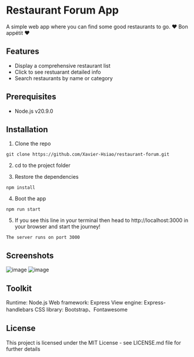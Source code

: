 # Restaurant Forum App
A simple web app where you can find some good restaurants to go. ❤️ Bon appétit ❤️

## Features

- Display a comprehensive restaurant list
- Click to see restuarant detailed info
- Search restaurants by name or category

## Prerequisites

- Node.js v20.9.0

## Installation

1. Clone the repo

```
git clone https://github.com/Xavier-Hsiao/restaurant-forum.git
```

2. cd to the project folder

3. Restore the dependencies

```
npm install
```

4. Boot the app

```
npm run start
```

5. If you see this line in your terminal then head to http://localhost:3000 in your browser and start the journey!

```
The server runs on port 3000
```

## Screenshots
![image]()
![image]()

## Toolkit

Runtime: Node.js
Web framework: Express
View engine: Express-handlebars
CSS library: Bootstrap、Fontawesome

## License
This project is licensed under the MIT License - see LICENSE.md file for further details
